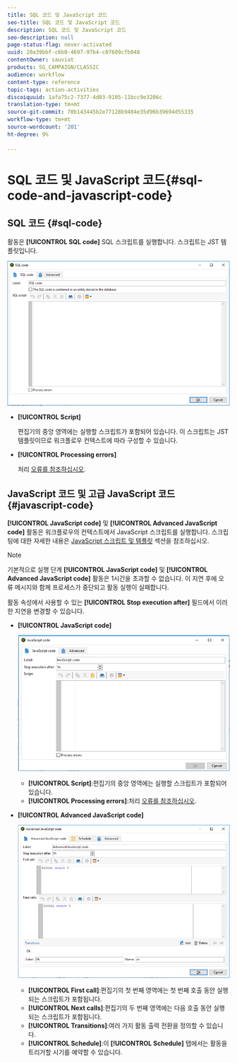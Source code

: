 ```yaml
---
title: SQL 코드 및 JavaScript 코드
seo-title: SQL 코드 및 JavaScript 코드
description: SQL 코드 및 JavaScript 코드
seo-description: null
page-status-flag: never-activated
uuid: 20a39bbf-c6b0-4697-97b4-c07609cfb048
contentOwner: sauviat
products: SG_CAMPAIGN/CLASSIC
audience: workflow
content-type: reference
topic-tags: action-activities
discoiquuid: 1afa75c2-7377-4d03-9105-11bcc9e3206c
translation-type: tm+mt
source-git-commit: 70b143445b2e77128b9404e35d96b39694d55335
workflow-type: tm+mt
source-wordcount: '201'
ht-degree: 9%

---
```



# SQL 코드 및 JavaScript 코드{#sql-code-and-javascript-code}

## SQL 코드 {#sql-code}

활동은 **[!UICONTROL SQL code]** SQL 스크립트를 실행합니다. 스크립트는 JST 템플릿입니다.

![](assets/sql_code.png)

* **[!UICONTROL Script]**

   편집기의 중앙 영역에는 실행할 스크립트가 포함되어 있습니다. 이 스크립트는 JST 템플릿이므로 워크플로우 컨텍스트에 따라 구성할 수 있습니다.

* **[!UICONTROL Processing errors]**

   처리 [오류를 참조하십시오](../../workflow/using/monitoring-workflow-execution.md#processing-errors).

## JavaScript 코드 및 고급 JavaScript 코드 {#javascript-code}

**[!UICONTROL JavaScript code]** 및 **[!UICONTROL Advanced JavaScript code]** 활동은 워크플로우의 컨텍스트에서 JavaScript 스크립트를 실행합니다. 스크립팅에 대한 자세한 내용은 [JavaScript 스크립트 및 템플릿](../../workflow/using/javascript-scripts-and-templates.md) 섹션을 참조하십시오.

>[!NOTE]
>
>기본적으로 실행 단계 **[!UICONTROL JavaScript code]** 및 **[!UICONTROL Advanced JavaScript code]** 활동은 1시간을 초과할 수 없습니다. 이 지연 후에 오류 메시지와 함께 프로세스가 중단되고 활동 실행이 실패합니다.
>
>활동 속성에서 사용할 수 있는 **[!UICONTROL Stop execution after]** 필드에서 이러한 지연을 변경할 수 있습니다.

* **[!UICONTROL JavaScript code]**

   ![](assets/javascript_code.png)

   * **[!UICONTROL Script]**:편집기의 중앙 영역에는 실행할 스크립트가 포함되어 있습니다.
   * **[!UICONTROL Processing errors]**:처리 [오류를 참조하십시오](../../workflow/using/monitoring-workflow-execution.md#processing-errors).

* **[!UICONTROL Advanced JavaScript code]**

   ![](assets/advanced_javascript_code.png)

   * **[!UICONTROL First call]**:편집기의 첫 번째 영역에는 첫 번째 호출 동안 실행되는 스크립트가 포함됩니다.
   * **[!UICONTROL Next calls]**:편집기의 두 번째 영역에는 다음 호출 동안 실행되는 스크립트가 포함됩니다.
   * **[!UICONTROL Transitions]**:여러 가지 활동 출력 전환을 정의할 수 있습니다.
   * **[!UICONTROL Schedule]**:이 **[!UICONTROL Schedule]** 탭에서는 활동을 트리거할 시기를 예약할 수 있습니다.
